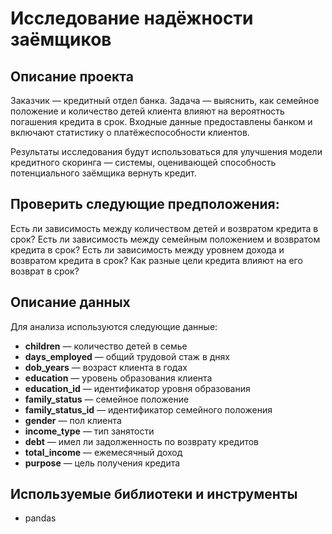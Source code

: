 # Исследование надёжности заёмщиков

## Описание проекта
Заказчик — кредитный отдел банка. Задача — выяснить, как семейное положение и количество детей клиента влияют на вероятность погашения кредита в срок. Входные данные предоставлены банком и включают статистику о платёжеспособности клиентов.

Результаты исследования будут использоваться для улучшения модели кредитного скоринга — системы, оценивающей способность потенциального заёмщика вернуть кредит.

## Проверить следующие предположения:
Есть ли зависимость между количеством детей и возвратом кредита в срок?
Есть ли зависимость между семейным положением и возвратом кредита в срок?
Есть ли зависимость между уровнем дохода и возвратом кредита в срок?
Как разные цели кредита влияют на его возврат в срок?

## Описание данных
Для анализа используются следующие данные:

- **children** — количество детей в семье
- **days_employed** — общий трудовой стаж в днях
- **dob_years** — возраст клиента в годах
- **education** — уровень образования клиента
- **education_id** — идентификатор уровня образования
- **family_status** — семейное положение
- **family_status_id** — идентификатор семейного положения
- **gender** — пол клиента
- **income_type** — тип занятости
- **debt** — имел ли задолженность по возврату кредитов
- **total_income** — ежемесячный доход
- **purpose** — цель получения кредита

## Используемые библиотеки и инструменты
 - pandas
